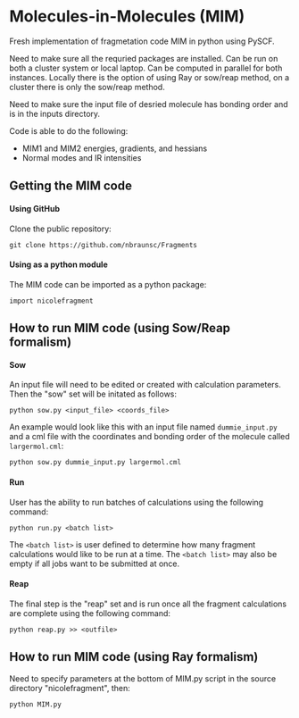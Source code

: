 # Molecules-in-Molecules (MIM)
Fresh implementation of fragmetation code MIM in python using PySCF.  

Need to make sure all the requried packages are installed.  Can be run on both a cluster system or local laptop.  Can be computed in parallel for both instances. Locally there is the option of using Ray or sow/reap method, on a cluster there is only the sow/reap method.

Need to make sure the input file of desried molecule has bonding order and is in the inputs directory.

Code is able to do the following:
- MIM1 and MIM2 energies, gradients, and hessians
- Normal modes and IR intensities

## Getting the MIM code
#### Using GitHub
Clone the public repository:

`git clone https://github.com/nbraunsc/Fragments`

#### Using as a python module
The MIM code can be imported as a python package:

`import nicolefragment`

## How to run MIM code (using Sow/Reap formalism)
#### Sow
An input file will need to be edited or created with calculation parameters. Then the "sow" set will be initated as follows:

`python sow.py <input_file> <coords_file>`

An example would look like this with an input file named `dummie_input.py` and a cml file with the coordinates and bonding order of the molecule called `largermol.cml`:

`python sow.py dummie_input.py largermol.cml`

#### Run
User has the ability to run batches of calculations using the following command:

`python run.py <batch list>`

The `<batch list>` is user defined to determine how many fragment calculations would like to be run at a time. The `<batch list>` may also be empty if all jobs want to be submitted at once.

#### Reap
The final step is the "reap" set and is run once all the fragment calculations are complete using the following command:

`python reap.py >> <outfile>`

## How to run MIM code (using Ray formalism)

Need to specify parameters at the bottom of MIM.py script in the source directory "nicolefragment", then:

`python MIM.py`




